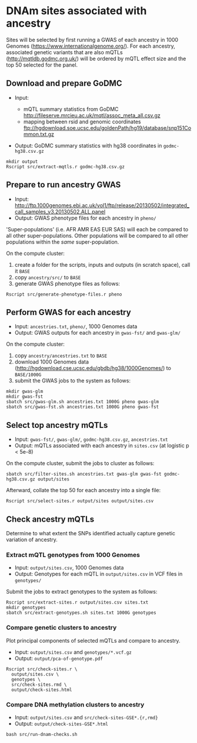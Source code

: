 # DNAm sites associated with ancestry

Sites will be selected by first running
a GWAS of each ancestry in 1000 Genomes (https://www.internationalgenome.org/).
For each ancestry, associated genetic variants that are also mQTLs (http://mqtldb.godmc.org.uk/)
will be ordered by mQTL effect size
and the top 50 selected for the panel.

## Download and prepare GoDMC

* Input:
  - mQTL summary statistics from GoDMC http://fileserve.mrcieu.ac.uk/mqtl/assoc_meta_all.csv.gz
  - mapping between rsid and genomic coordinates ftp://hgdownload.soe.ucsc.edu/goldenPath/hg19/database/snp151Common.txt.gz

* Output: GoDMC summary statistics with hg38 coordinates in `godmc-hg38.csv.gz`

```
mkdir output
Rscript src/extract-mqtls.r godmc-hg38.csv.gz
```

## Prepare to run ancestry GWAS

* Input: http://ftp.1000genomes.ebi.ac.uk/vol1/ftp/release/20130502/integrated_call_samples_v3.20130502.ALL.panel
* Output: GWAS phenotype files for each ancestry in `pheno/`

'Super-populations' (i.e. AFR AMR EAS EUR SAS) will each be compared
to all other super-populations.
Other populations will be compared to all other populations
within the *same* super-population.

On the compute cluster:
1. create a folder for the scripts, inputs and outputs (in scratch space),
    call it `BASE`
2. copy `ancestry/src/` to `BASE`
3. generate GWAS phenotype files as follows:

```
Rscript src/generate-phenotype-files.r pheno
```

## Perform GWAS for each ancestry

* Input: `ancestries.txt`, `pheno/`, 1000 Genomes data
* Output: GWAS outputs for each ancestry in `gwas-fst/` and `gwas-glm/` 

On the compute cluster:
1. copy `ancestry/ancestries.txt` to `BASE`
2. download 1000 Genomes data (http://hgdownload.cse.ucsc.edu/gbdb/hg38/1000Genomes/) to `BASE/1000G`
3. submit the GWAS jobs to the system as follows:

```
mkdir gwas-glm
mkdir gwas-fst
sbatch src/gwas-glm.sh ancestries.txt 1000G pheno gwas-glm
sbatch src/gwas-fst.sh ancestries.txt 1000G pheno gwas-fst
```

## Select top ancestry mQTLs

* Input: `gwas-fst/`, `gwas-glm/`, `godmc-hg38.csv.gz`, `ancestries.txt`
* Output: mQTLs associated with each ancestry in `sites.csv` (at
  logistic p < 5e-8)

On the compute cluster, submit the jobs to cluster as follows:

```
sbatch src/filter-sites.sh ancestries.txt gwas-glm gwas-fst godmc-hg38.csv.gz output/sites
```

Afterward, collate the top 50 for each ancestry into a single file:

```
Rscript src/select-sites.r output/sites output/sites.csv
```

## Check ancestry mQTLs

Determine to what extent the SNPs identified actually
capture genetic variation of ancestry.

### Extract mQTL genotypes from 1000 Genomes

* Input: `output/sites.csv`, 1000 Genomes data
* Output: Genotypes for each mQTL in `output/sites.csv` in VCF files in `genotypes/`

Submit the jobs to extract genotypes to the system as follows:

```
Rscript src/extract-sites.r output/sites.csv sites.txt
mkdir genotypes
sbatch src/extract-genotypes.sh sites.txt 1000G genotypes
```

### Compare genetic clusters to ancestry

Plot principal components of selected mQTLs and compare to ancestry.

* Input: `output/sites.csv` and `genotypes/*.vcf.gz` 
* Output: `output/pca-of-genotype.pdf`

```
Rscript src/check-sites.r \
  output/sites.csv \
  genotypes \
  src/check-sites.rmd \
  output/check-sites.html
```

### Compare DNA methylation clusters to ancestry

* Input: `output/sites.csv` and `src/check-sites-GSE*.{r,rmd}`
* Output: `output/check-sites-GSE*.html`

```{r}
bash src/run-dnam-checks.sh
```





